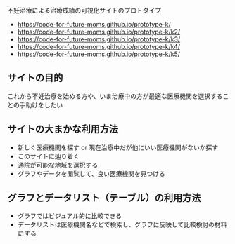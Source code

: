 
不妊治療による治療成績の可視化サイトのプロトタイプ

- https://code-for-future-moms.github.io/prototype-k/
- https://code-for-future-moms.github.io/prototype-k/k2/
- https://code-for-future-moms.github.io/prototype-k/k3/
- https://code-for-future-moms.github.io/prototype-k/k4/
- https://code-for-future-moms.github.io/prototype-k/k5/


## サイトの目的
これから不妊治療を始める方や、いま治療中の方が最適な医療機関を選択することの手助けをしたい

## サイトの大まかな利用方法
- 新しく医療機関を探す or 現在治療中だが他にいい医療機関がないか探す
- このサイトに辿り着く
- 通院が可能な地域を選択する
- グラフやデータを閲覧して、良い医療機関を見つける

## グラフとデータリスト（テーブル）の利用方法
- グラフではビジュアル的に比較できる
- データリストは医療機関名などで検索し、グラフに反映して比較検討の材料にする

